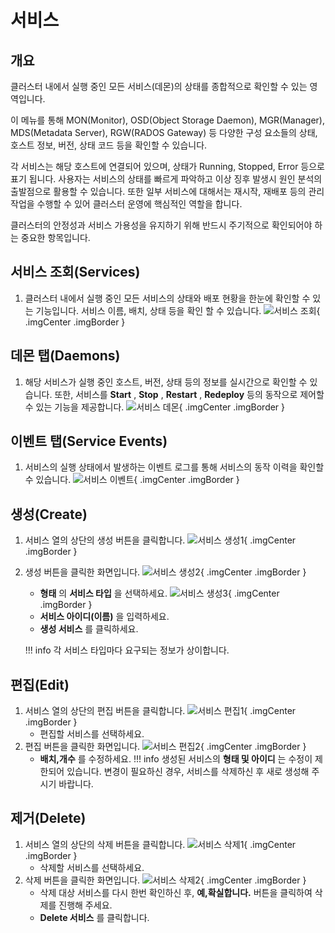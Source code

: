 # 서비스

## 개요
클러스터 내에서 실행 중인 모든 서비스(데몬)의 상태를 종합적으로 확인할 수 있는 영역입니다.

이 메뉴를 통해 MON(Monitor), OSD(Object Storage Daemon), MGR(Manager), MDS(Metadata Server), RGW(RADOS Gateway) 등 다양한 구성 요소들의 상태, 호스트 정보, 버전, 상태 코드 등을 확인할 수 있습니다.

각 서비스는 해당 호스트에 연결되어 있으며, 상태가 Running, Stopped, Error 등으로 표기 됩니다.
사용자는 서비스의 상태를 빠르게 파악하고 이상 징후 발생시 원인 분석의 출발점으로 활용할 수 있습니다.
또한 일부 서비스에 대해서는 재시작, 재배포 등의 관리 작업을 수행할 수 있어 클러스터 운영에 핵심적인 역할을 합니다.

클러스터의 안정성과 서비스 가용성을 유지하기 위해 반드시 주기적으로 확인되어야 하는 중요한 항목입니다.

## 서비스 조회(Services)
1. 클러스터 내에서 실행 중인 모든 서비스의 상태와 배포 현황을 한눈에 확인할 수 있는 기능입니다. 서비스 이름, 배치, 상태 등을 확인 할 수 있습니다.
![서비스 조회](../../assets/images/admin-guide/glue/cluster/service/glue-service-check.png){ .imgCenter .imgBorder }

## 데몬 탭(Daemons)
1. 해당 서비스가 실행 중인 호스트, 버전, 상태 등의 정보를 실시간으로 확인할 수 있습니다. 또한, 서비스를 **Start** , **Stop** , **Restart** , **Redeploy** 등의 동작으로 제어할 수 있는 기능을 제공합니다.
![서비스 데몬](../../assets/images/admin-guide/glue/cluster/service/glue-service-daemon.png){ .imgCenter .imgBorder }

## 이벤트 탭(Service Events)
1. 서비스의 실행 상태에서 발생하는 이벤트 로그를 통해 서비스의 동작 이력을 확인할 수 있습니다.
![서비스 이벤트](../../assets/images/admin-guide/glue/cluster/service/glue-service-event.png){ .imgCenter .imgBorder }

## 생성(Create)
1. 서비스 열의 상단의 생성 버튼을 클릭합니다.
    ![서비스 생성1](../../assets/images/admin-guide/glue/cluster/service/glue-service-generation-1.png){ .imgCenter .imgBorder }
2. 생성 버튼을 클릭한 화면입니다.
    ![서비스 생성2](../../assets/images/admin-guide/glue/cluster/service/glue-service-generation-2.png){ .imgCenter .imgBorder }
    - **형태** 의 **서비스 타입** 을 선택하세요.
    ![서비스 생성3](../../assets/images/admin-guide/glue/cluster/service/glue-service-generation-3.png){ .imgCenter .imgBorder }
    - **서비스 아이디(이름)** 을 입력하세요.
    - **생성 서비스** 를 클릭하세요.

    !!! info
        각 서비스 타입마다 요구되는 정보가 상이합니다.

## 편집(Edit)
1. 서비스 열의 상단의 편집 버튼을 클릭합니다.
    ![서비스 편집1](../../assets/images/admin-guide/glue/cluster/service/glue-service-update-1.png){ .imgCenter .imgBorder }
    - 편집할 서비스를 선택하세요.
2. 편집 버튼을 클릭한 화면입니다.
    ![서비스 편집2](../../assets/images/admin-guide/glue/cluster/service/glue-service-update-2.png){ .imgCenter .imgBorder }
    - **배치,개수** 를 수정하세요.
    !!! info
        생성된 서비스의 **형태 및 아이디** 는 수정이 제한되어 있습니다. 변경이 필요하신 경우, 서비스를 삭제하신 후 새로 생성해 주시기 바랍니다.

## 제거(Delete)
1. 서비스 열의 상단의 삭제 버튼을 클릭합니다.
    ![서비스 삭제1](../../assets/images/admin-guide/glue/cluster/service/glue-service-delete-1.png){ .imgCenter .imgBorder }
    - 삭제할 서비스를 선택하세요.
2. 삭제 버튼을 클릭한 화면입니다.
    ![서비스 삭제2](../../assets/images/admin-guide/glue/cluster/service/glue-service-delete-2.png){ .imgCenter .imgBorder }
    - 삭제 대상 서비스를 다시 한번 확인하신 후, **예,확실합니다.** 버튼을 클릭하여 삭제를 진행해 주세요.
    - **Delete 서비스** 를 클릭합니다.
    